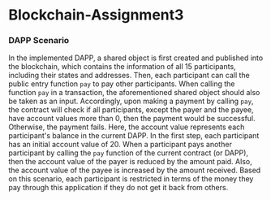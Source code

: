 # Blockchain-Assignment3


### DAPP Scenario
In the implemented DAPP, a shared object is first created and published into the blockchain, which contains the information of all 15 participants, including their states and addresses. Then, each participant can call the public entry function `pay` to pay other participants. When calling the function `pay` in a transaction, the aforementioned shared object should also be taken as an input. Accordingly, upon making a payment by calling `pay`, the contract will check if all participants, except the payer and the payee, have account values more than 0, then the payment would be successful. Otherwise, the payment fails. Here, the account value represents each participant's balance in the current DAPP. In the first step, each participant has an initial account value of 20. When a participant pays another participant by calling the `pay` function of the current contract (or DAPP), then the account value of the payer is reduced by the amount paid. Also, the account value of the payee is increased by the amount received. Based on this scenario, each participant is restricted in terms of the money they pay through this application if they do not get it back from others.
